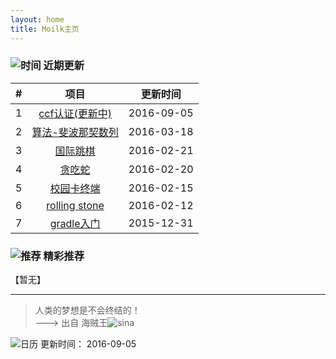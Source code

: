 ```yaml
---
layout: home
title: Moilk主页
---
```

### ![时间]({{site.baseurl}}/img/myLogo/time.png) 近期更新  

| # | 项目 | 更新时间 |  
| :--:| :--: | :---: |  
| 1 | [ccf认证(更新中)]({{site.baseurl}}/blog/category/#CCF) | 2016-09-05 |  
| 2 | [算法-斐波那契数列]({{site.baseurl}}/blog/2016/03/18/algorithms01/) |2016-03-18 |  
| 3 | [国际跳棋]({{site.baseurl}}/2016/02/21/draught) |2016-02-21 |  
| 4 | [贪吃蛇]({{site.baseurl}}/2016/02/20/snake) |2016-02-20 |  
| 5 | [校园卡终端]({{site.baseurl}}/2016/02/15/CampusCardTerminal) |2016-02-15 |  
| 6 | [rolling stone]({{site.baseurl}}/blog/2016/02/01/RollingStone/) | 2016-02-12 |
| 7 | [gradle入门]({{site.baseurl}}/blog/2016/01/29/gradle/) | 2015-12-31 |

### ![推荐]({{site.baseurl}}/img/myLogo/tuijian.png) 精彩推荐  
【暂无】  


************************
> 人类的梦想是不会终结的！  
———> 出自 海贼王![sina]({{site.baseurl}}/img/px16/onepiece.png)  

![日历]({{site.baseurl}}/img/rili.png) 更新时间： 2016-09-05  